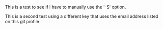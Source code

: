 This is a test to see if I have to manually use the '-S' option.

This is a second test using a different key that uses the email address listed on this git profile

